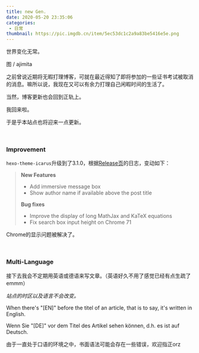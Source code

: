 ```yaml
---
title: new Gen.
date: 2020-05-20 23:35:06
categories:
 - 日常
thumbnail: https://pic.imgdb.cn/item/5ec53dc1c2a9a83be5416e5e.png
---
```


世界变化无常。

<!--more-->

图 / ajimita

之前曾说近期将无暇打理博客，可就在最近得知了即将参加的一些证书考试被取消的消息。嘛所以说，我现在又可以有余力打理自己闲暇时间的生活了。

当然，博客更新也会回到正轨上。

我回来啦。

于是乎本站点也将迎来一点更新。

</br>

### Improvement

`hexo-theme-icarus`升级到了3.1.0，根据[Release页](https://github.com/ppoffice/hexo-theme-icarus/releases)的日志，变动如下：

> **New Features**
> - Add immersive message box
> - Show author name if available above the post title
>
> **Bug fixes**
> - Improve the display of long MathJax and KaTeX equations
> - Fix search box input height on Chrome 71

Chrome的显示问题被解决了。

</br>

### Multi-Language

接下去我会不定期用英语或德语来写文章。（英语好久不用了感觉已经有点生疏了emmm）

*站点的时区以及语言不会改变。*

When there's "[EN]" before the titel of an article, that is to say, it's written in English.

Wenn Sie "[DE]" vor dem Titel des Artikel sehen können, d.h. es ist auf Deutsch.

由于一直处于口语的环境之中，书面语法可能会存在一些错误，欢迎指正orz